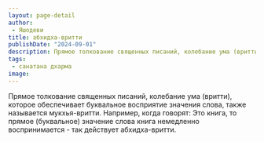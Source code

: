 ```yaml
---
layout: page-detail
author:
 - Яшодеви
title: абхидха-вритти
publishDate: "2024-09-01"
description: Прямое толкование священных писаний, колебание ума (вритти), которое обеспечивает буквальное восприятие значения слова, также называется мукхья-вритти. Например, когда говорят Это книга, то прямое (буквальное) значение слова книга немедленно воспринимается - так действует абхидха-вритти.
tags:
 - санатана дхарма
image: 
---
```


Прямое толкование священных писаний, колебание ума (вритти), которое обеспечивает буквальное восприятие значения слова, также называется мукхья-вритти. Например, когда говорят: Это книга, то прямое (буквальное) значение слова книга немедленно воспринимается - так действует абхидха-вритти.

